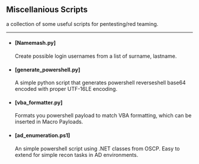 ## Miscellanious Scripts

a collection of some useful scripts for pentesting/red teaming.

---

- #### [Namemash.py]
	Create possible login usernames from a list of surname, lastname.

- #### [generate_powershell.py]
	A simple python script that generates powershell reverseshell base64 encoded with proper UTF-16LE encoding.

- #### [vba_formatter.py]
	Formats you powershell payload to match VBA formatting, which can be inserted in Macro Payloads.

- #### [ad_enumeration.ps1]
	An simple powershell script using .NET classes from OSCP. Easy to extend for simple recon tasks in AD environments.

